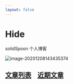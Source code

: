 ```yaml
---
layout: false
---
```

# Hide

solidSpoon 个人博客

![image-20201208143435374](https://ced-md-picture.oss-cn-beijing.aliyuncs.com/img/20201208143435.png)

## [文章列表](https://github.com/solidSpoon/solidSpoon.github.io/wiki)&nbsp;&nbsp;&nbsp;&nbsp;[近期文章](https://github.com/solidSpoon/solidSpoon.github.io/issues)

